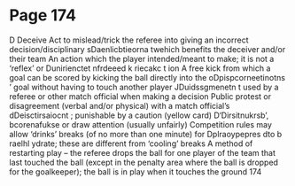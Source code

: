 # Page 174

D
Deceive
Act to mislead/trick the referee into giving an incorrect decision/disciplinary
sDaenlicbtieorna twehich benefits the deceiver and/or their team
An action which the player intended/meant to make; it is not a ‘reflex’ or
Dunirienctet nfrdeeed k riecakc t ion
A free kick from which a goal can be scored by kicking the ball directly into the
oDpispcorneetinotns ’ goal without having to touch another player
JDuidssgmenetn t used by a referee or other match official when making a decision
Public protest or disagreement (verbal and/or physical) with a match official’s
dDeisctirsaiocnt ; punishable by a caution (yellow card)
D‘Dirsitnukrsb’, bcorenafukse or draw attention (usually unfairly)
Competition rules may allow ‘drinks’ breaks (of no more than one minute) for
Dplraoypepres dto b raelhl ydrate; these are different from ‘cooling’ breaks
A method of restarting play – the referee drops the ball for one player of the
team that last touched the ball (except in the penalty area where the ball is
dropped for the goalkeeper); the ball is in play when it touches the ground
174

